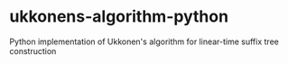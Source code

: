 # ukkonens-algorithm-python
Python implementation of Ukkonen's algorithm for linear-time suffix tree construction
